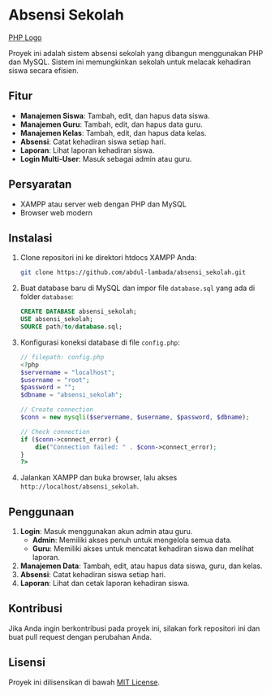 # Absensi Sekolah

[PHP Logo](https://www.logotypes101.com/logos/203/272663FA02DE2DAA2BBAE2FC39F14783/php.png)

Proyek ini adalah sistem absensi sekolah yang dibangun menggunakan PHP dan MySQL. Sistem ini memungkinkan sekolah untuk melacak kehadiran siswa secara efisien.

## Fitur

- **Manajemen Siswa**: Tambah, edit, dan hapus data siswa.
- **Manajemen Guru**: Tambah, edit, dan hapus data guru.
- **Manajemen Kelas**: Tambah, edit, dan hapus data kelas.
- **Absensi**: Catat kehadiran siswa setiap hari.
- **Laporan**: Lihat laporan kehadiran siswa.
- **Login Multi-User**: Masuk sebagai admin atau guru.

## Persyaratan

- XAMPP atau server web dengan PHP dan MySQL
- Browser web modern

## Instalasi

1. Clone repositori ini ke direktori htdocs XAMPP Anda:
    ```bash
    git clone https://github.com/abdul-lambada/absensi_sekolah.git
    ```

2. Buat database baru di MySQL dan impor file `database.sql` yang ada di folder `database`:
    ```sql
    CREATE DATABASE absensi_sekolah;
    USE absensi_sekolah;
    SOURCE path/to/database.sql;
    ```

3. Konfigurasi koneksi database di file `config.php`:
    ```php
    // filepath: config.php
    <?php
    $servername = "localhost";
    $username = "root";
    $password = "";
    $dbname = "absensi_sekolah";

    // Create connection
    $conn = new mysqli($servername, $username, $password, $dbname);

    // Check connection
    if ($conn->connect_error) {
        die("Connection failed: " . $conn->connect_error);
    }
    ?>
    ```

4. Jalankan XAMPP dan buka browser, lalu akses `http://localhost/absensi_sekolah`.

## Penggunaan

1. **Login**: Masuk menggunakan akun admin atau guru.
    - **Admin**: Memiliki akses penuh untuk mengelola semua data.
    - **Guru**: Memiliki akses untuk mencatat kehadiran siswa dan melihat laporan.
2. **Manajemen Data**: Tambah, edit, atau hapus data siswa, guru, dan kelas.
3. **Absensi**: Catat kehadiran siswa setiap hari.
4. **Laporan**: Lihat dan cetak laporan kehadiran siswa.

## Kontribusi

Jika Anda ingin berkontribusi pada proyek ini, silakan fork repositori ini dan buat pull request dengan perubahan Anda.

## Lisensi

Proyek ini dilisensikan di bawah [MIT License](LICENSE).
